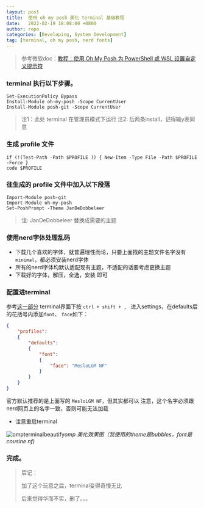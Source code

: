 ```yaml
---
layout: post
title:  使用 oh my posh 美化 terminal 基础教程
date:   2022-02-19 18:08:00 +0800
author: repo
categories: [Developing, System Development]
tag: [terminal, oh my posh, nerd fonts]
---
```

> 参考微软doc：[教程：使用 Oh My Posh 为 PowerShell 或 WSL 设置自定义提示符](https://docs.microsoft.com/zh-cn/windows/terminal/tutorials/custom-prompt-setup)
### terminal 执行以下步骤。
``` shell
Set-ExecutionPolicy Bypass
Install-Module oh-my-posh -Scope CurrentUser
Install-Module posh-git -Scope CurrentUser
```
> 注1：此处 terminal 在管理员模式下运行
> 注2: 后两条install，记得输y表同意
### 生成 profile 文件
``` shell
if (!(Test-Path -Path $PROFILE )) { New-Item -Type File -Path $PROFILE -Force }
code $PROFILE
```
### 往生成的 profile 文件中加入以下段落
``` shell
Import-Module posh-git
Import-Module oh-my-posh
Set-PoshPrompt -Theme JanDeDobbeleer
```
> 注: JanDeDobbeleer 替换成需要的主题

### 使用nerd字体处理乱码
+ 下载几个喜欢的字体，就普遍理性而论，只要上面找的主题文件名字没有 `minimal`，都必须安装nerd字体
+ 所有的nerd字体均默认适配现有主题，不适配的话要考虑更换主题
+ 下载好的字体，解压，全选，安装 即可

### 配置进terminal
参考[这一部分](https://ohmyposh.dev/docs/config-fonts)
terminal界面下按 `ctrl + shift + , ` 进入settings，在defaults后的花括号内添加`font`、 `face`如下：

``` json
{
    "profiles":
    {
        "defaults":
        {
            "font":
            {
                "face": "MesloLGM NF"
            }
        }
    }
}
```
官方默认推荐的是上面写的 `MesloLGM NF`，但其实都可以
注意，这个名字必须跟nerd网页上的名字一致，否则可能无法加载

+ 注意重启terminal

![ompterminalbeautify](https://s4.ax1x.com/2022/02/19/HbIDJS.png)_omp 美化效果图（我使用的theme是bubbles，font是cousine nf)_

### 完成。

>
>
>后记：
>
>加了这个玩意之后，terminal变得奇慢无比
>
>后来觉得华而不实，删了。。。
>
>